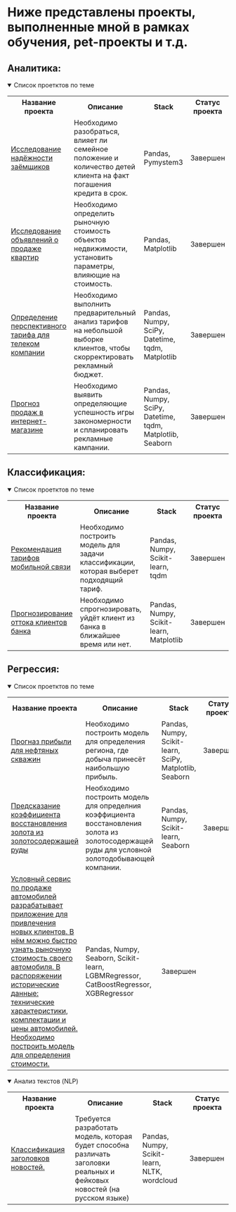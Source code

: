 # Ниже представлены проекты, выполненные мной в рамках обучения, pet-проекты и т.д.

## Аналитика:
<details open>
  <summary>Список проетктов по теме</summary>
<table>
<tr>
  <th>Название проекта</th>
  <th>Описание</th>
  <th>Stack</th>
  <th>Статус проекта</th>
</tr> 
  
<tr>
  <td><a href = "https://github.com/ialeksfaizov/Data-preparation-for-credit-scoring">Исследование надёжности заёмщиков</a></td>
  <td>Необходимо разобраться, влияет ли семейное положение и количество детей клиента на факт погашения кредита в срок.</td>
  <td>Pandas, Pymystem3</td>
  <td>Завершен</td>
</tr>

<tr>
  <td><a href = "https://github.com/ialeksfaizov/Data-preparation-and-visualize-for-estate-market">Исследование объявлений о продаже квартир</a></td>
  <td>Необходимо определить рыночную стоимость объектов недвижимости, установить параметры, влияющие на стоимость.</td>
  <td>Pandas, Matplotlib</td> 
  <td>Завершен</td>
</tr>

<tr>
  <td><a href = "https://github.com/ialeksfaizov/Mobile-tariffs-analysis">Определение перспективного тарифа для телеком компании</a></td>
  <td>Необходимо выполнить предварительный анализ тарифов на небольшой выборке клиентов, чтобы скорректировать рекламный бюджет.</td>
  <td>Pandas, Numpy, SciPy, Datetime, tqdm, Matplotlib</td>  
  <td>Завершен</td>
</tr>

<tr>
  <td><a href = "https://github.com/ialeksfaizov/Game-market-analysis">Прогноз продаж в интернет-магазине</a></td>
  <td>Необходимо выявить определяющие успешность игры закономерности и спланировать рекламные кампании.</td>
  <td>Pandas, Numpy, SciPy, Datetime, tqdm, Matplotlib, Seaborn</td>   
  <td>Завершен</td>
</tr>
 
</table>
</details>

## Классификация:

<details open>
  <summary>Список проетктов по теме</summary>
<table>
<tr>
  <th>Название проекта</th>
  <th>Описание</th>
  <th>Stack</th>
  <th>Статус проекта</th>
</tr> 
  
<tr>
  <td><a href = "https://github.com/ialeksfaizov/Tariffs-recommendation">Рекомендация тарифов мобильной связи</a></td>
  <td>Необходимо построить модель для задачи классификации, которая выберет подходящий тариф.</td>
  <td>Pandas, Numpy, Scikit-learn, tqdm</td>    
  <td>Завершен</td>
</tr>
 
<tr>
  <td><a href = "https://github.com/ialeksfaizov/Churn-prediction">Прогнозирование оттока клиентов банка</a></td>
  <td>Необходимо спрогнозировать, уйдёт клиент из банка в ближайшее время или нет.</td>
  <td>Pandas, Numpy, Scikit-learn, Matplotlib</td>   
  <td>Завершен</td>
</tr>
 
</table>
</details>

## Регрессия:

<details open>
  <summary>Список проетктов по теме</summary>
<table>
<tr>
  <th>Название проекта</th>
  <th>Описание</th>
  <th>Stack</th>
  <th>Статус проекта</th>
</tr> 
  
<tr>
  <td><a href = "https://github.com/ialeksfaizov/Profit-prediction-for-oil">Прогназ прибыли для нефтяных скважин</a></td>
  <td>Необходимо построить модель для определения региона, где добыча принесёт наибольшую прибыль.</td>
  <td>Pandas, Numpy, Scikit-learn, SciPy, Matplotlib, Seaborn</td>
  <td>Завершен</td>
</tr>
  
<tr>
  <td><a href = "https://github.com/ialeksfaizov/Recovery-of-gold">Предсказание коэффициента восстановления золота из золотосодержащей руды</a></td>
  <td>Необходимо построить модель для определния коэффициента восстановления золота из золотосодержащей руды для условной золотодобывающей компании.</td>
  <td>Pandas, Numpy, Scikit-learn, Seaborn</td>
  <td>Завершен</td>
</tr>
  
<tr>
  <td><a href = "https://github.com/ialeksfaizov/car-price-prediction_GB">Условный сервис по продаже автомобилей разрабатывает приложение для привлечения новых клиентов. В нём можно быстро узнать рыночную стоимость своего автомобиля. В распоряжении исторические данные: технические характеристики, комплектации и цены автомобилей. Необходимо построить модель для определения стоимости.</td>
  <td>Pandas, Numpy, Seaborn, Scikit-learn, LGBMRegressor, CatBoostRegressor, XGBRegressor</td>
  <td>Завершен</td>
</tr>
 
</table>
</details>


<details open>
  <summary>Анализ текстов (NLP)</summary>
<table>
<tr>
  <th>Название проекта</th>
  <th>Описание</th>
  <th>Stack</th>
  <th>Статус проекта</th>
</tr> 
  
<tr>
  <td><a href = "https://github.com/ialeksfaizov/Predict-fake-news">Классификация заголовков новостей.</a></td>
  <td>Требуется разработать модель, которая будет способна различать заголовки реальных и фейковых новостей (на русском языке)</td>
  <td>Pandas, Numpy, Scikit-learn, NLTK, wordcloud</td>
  <td>Завершен</td>
</tr>
  
</table>
</details>
